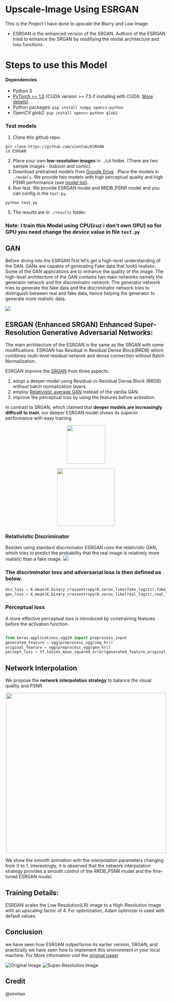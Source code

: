 # Upscale-Image Using ESRGAN
This is the Project I have done to upscale the Blurry and Low Image.

- ESRGAN is the enhanced version of the SRGAN. Authors of the ESRGAN tried to enhance the SRGAN by modifying the model architecture and loss functions.

# Steps to use this Model

#### Dependencies

- Python 3
- [PyTorch >= 1.0](https://pytorch.org/) (CUDA version >= 7.5 if installing with CUDA. [More details](https://pytorch.org/get-started/previous-versions/))
- Python packages:  `pip install numpy opencv-python`
- OpenCV glob2: `pip install opencv-python glob2` 

### Test models
1. Clone this github repo.
```
git clone https://github.com/xinntao/ESRGAN
cd ESRGAN
```
2. Place your own **low-resolution images** in `./LR` folder. (There are two sample images - baboon and comic).
3. Download pretrained models from [Google Drive](https://drive.google.com/drive/u/0/folders/17VYV_SoZZesU6mbxz2dMAIccSSlqLecY) . Place the models in `./models`. We provide two models with high perceptual quality and high PSNR performance (see [model list](https://github.com/xinntao/ESRGAN/tree/master/models)).
4. Run test. We provide ESRGAN model and RRDB_PSNR model and you can config in the `test.py`.
```
python test.py
```
5. The results are in `./results` folder.

### Note: I train this Model using CPU(cuz i don't own GPU) so for GPU you need change the *device* value in file `test.py` 


## GAN
Before diving into the ESRGAN first let’s get a high-level understanding of the GAN. GANs are capable of generating Fake data that looks realistic. Some of the GAN applications are to enhance the quality of the image. The high-level architecture of the GAN contains two main networks namely the generator network and the discriminator network. The generator network tries to generate the fake data and the discriminator network tries to distinguish between real and fake data, hence helping the generator to generate more realistic data.

![](https://raw.githubusercontent.com/govind527/Upscale-Image/main/Art%20image.png)



## ESRGAN (Enhanced SRGAN) Enhanced Super-Resolution Generative Adversarial Networks:
The main architecture of the ESRGAN is the same as the SRGAN with some modifications. ESRGAN has Residual in Residual Dense Block(RRDB) which combines multi-level residual network and dense connection without Batch Normalization.


ESRGAN improve the [SRGAN](https://arxiv.org/abs/1609.04802) from three aspects:
1. adopt a deeper model using Residual-in-Residual Dense Block (RRDB) without batch normalization layers.
2. employ [Relativistic average GAN](https://ajolicoeur.wordpress.com/relativisticgan/) instead of the vanilla GAN.
3. improve the perceptual loss by using the features before activation.

In contrast to SRGAN, which claimed that **deeper models are increasingly difficult to train**, our deeper ESRGAN model shows its superior performance with easy training.

<p align="center">
  <img height="120" src="figures/architecture.jpg">
</p>
<p align="center">
  <img height="180" src="figures/RRDB.png">
</p>


### Relativistic Discriminator

Besides using standard discriminator ESRGAN uses the relativistic GAN, which tries to predict the probability that the real image is relatively more realistic than a fake image.
![](https://raw.githubusercontent.com/govind527/Upscale-Image/main/form%20inage.png)

### The discriminator loss and adversarial loss is then defined as below.

``` py
dis_loss = K.mean(K.binary_crossentropy(K.zeros_like(fake_logits),fake_logits)+K.binary_crossentropy(K.ones_like(real_logits),real_logits))
gen_loss = K.mean(K.binary_crossentropy(K.zeros_like(real_logit),real_logit)+K.binary_crossentropy(K.ones_like(fake_logit),fake_logit))
```

### Perceptual loss
A more effective perceptual loss is introduced by constraining features before the activation function.

```py

from keras.applications.vgg19 import preprocess_input
generated_feature = vgg(preprocess_vgg(img_hr))
original_fearure = vgg(preprocess_vgg(gen_hr))
percept_loss = tf.losses.mean_squared_error(generated_feature,original_fearure)
```


## Network Interpolation
We propose the **network interpolation strategy** to balance the visual quality and PSNR.

<p align="center">
  <img height="500" src="figures/net_interp.jpg">
</p>

We show the smooth animation with the interpolation parameters changing from 0 to 1.
Interestingly, it is observed that the network interpolation strategy provides a smooth control of the RRDB_PSNR model and the fine-tuned ESRGAN model.



## Training Details:
ESRGAN scales the Low Resolution(LR) image to a High-Resolution image with an upscaling factor of 4.
For optimization, Adam optimizer is used with default values.

## Conclusion 
we have seen how ESRGAN outperforms its earlier version, SRGAN, and practically we have seen how to implement this environment in your local machine. For More information visit the [original paper](https://arxiv.org/pdf/1809.00219.pdf)

![Original Image](https://raw.githubusercontent.com/govind527/Upscale-Image/main/LR/Original-Image.png)
![Super-Resolution Image](https://raw.githubusercontent.com/govind527/Upscale-Image/main/results/Super-Resolution-Image.png)

## Credit
@xinntao


